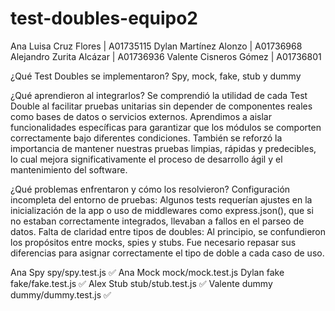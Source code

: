 # test-doubles-equipo2
Ana Luisa Cruz Flores | A01735115
Dylan Martínez Alonzo | A01736968
Alejandro Zurita Alcázar | A01736936
Valente Cisneros Gómez | A01736801


¿Qué Test Doubles se implementaron?
Spy, mock, fake, stub y dummy

¿Qué aprendieron al integrarlos?
Se comprendió la utilidad de cada Test Double al facilitar pruebas unitarias sin depender de componentes reales como bases de datos o servicios externos.
Aprendimos a aislar funcionalidades específicas para garantizar que los módulos se comporten correctamente bajo diferentes condiciones.
También se reforzó la importancia de mantener nuestras pruebas limpias, rápidas y predecibles, lo cual mejora significativamente el proceso de desarrollo ágil y el mantenimiento del software.

¿Qué problemas enfrentaron y cómo los resolvieron?
Configuración incompleta del entorno de pruebas: Algunos tests requerían ajustes en la inicialización de la app o uso de middlewares como express.json(), que si no estaban correctamente integrados, llevaban a fallos en el parseo de datos.
Falta de claridad entre tipos de doubles: Al principio, se confundieron los propósitos entre mocks, spies y stubs. Fue necesario repasar sus diferencias para asignar correctamente el tipo de doble a cada caso de uso.


Ana	Spy	spy/spy.test.js	✅
Ana Mock mock/mock.test.js
Dylan fake fake/fake.test.js ✅
Alex Stub	stub/stub.test.js	✅
Valente	dummy	dummy/dummy.test.js	✅
